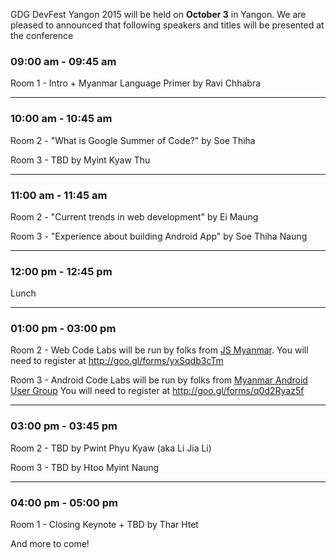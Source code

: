 GDG DevFest Yangon 2015 will be held on **October 3** in Yangon. We are pleased to announced that following speakers and titles will be presented at the conference

### 09:00 am - 09:45 am 

Room 1 - Intro + Myanmar Language Primer by Ravi Chhabra

<hr>

### 10:00 am - 10:45 am

Room 2 - "What is Google Summer of Code?" by Soe Thiha

Room 3 - TBD by Myint Kyaw Thu

<hr>

### 11:00 am - 11:45 am 

Room 2 - "Current trends in web development" by Ei Maung

Room 3 - "Experience about building Android App" by Soe Thiha Naung 

<hr>

### 12:00 pm - 12:45 pm

Lunch

<hr>

### 01:00 pm - 03:00 pm

Room 2 - Web Code Labs will be run by folks from [JS Myanmar](https://www.facebook.com/groups/node.js.myanmar).
You will need to register at http://goo.gl/forms/yxSqdb3cTm

Room 3 - Android Code Labs will be run by folks from [Myanmar Android User Group](https://www.facebook.com/groups/MyanmarAndroidUserGroup/)
You will need to register at http://goo.gl/forms/q0d2Ryaz5f


<hr>

### 03:00 pm - 03:45 pm

Room 2 - TBD by Pwint Phyu Kyaw (aka Li Jia Li)

Room 3 - TBD by Htoo Myint Naung

<hr>

### 04:00 pm - 05:00 pm

Room 1 - Closing Keynote + TBD by Thar Htet


And more to come!